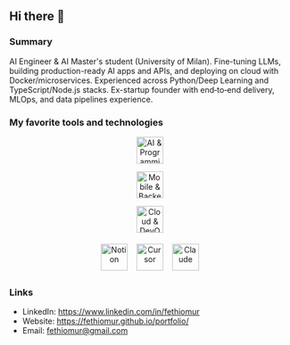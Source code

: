 ## Hi there 👋

### Summary

AI Engineer & AI Master's student (University of Milan). Fine-tuning LLMs, building production-ready AI apps and APIs, and deploying on cloud with Docker/microservices. Experienced across Python/Deep Learning and TypeScript/Node.js stacks. Ex-startup founder with end‑to‑end delivery, MLOps, and data pipelines experience.

### My favorite tools and technologies

<div align="center">
  <p>
    <img src="https://skillicons.dev/icons?i=python,pytorch,tensorflow,nodejs,ts,js,html,css,react,nextjs,nestjs&perline=11" height="48" alt="AI & Programming Languages & Web" />
  </p>
  <p>
    <img src="https://skillicons.dev/icons?i=flutter,dart,unity,cs,express,prisma,postgres,supabase,mongodb,mysql,redis&perline=11" height="48" alt="Mobile & Backend & Databases" />
  </p>
  <p>
    <img src="https://skillicons.dev/icons?i=aws,azure,gcp,docker,tailwind,git,github,postman,vscode,figma,linux&perline=11" height="48" alt="Cloud & DevOps & Tools" />
  </p>
  <p>
    <img alt="Notion" height="48" style="margin:6px" src="https://cdn.jsdelivr.net/gh/devicons/devicon/icons/notion/notion-original.svg" />
    <img alt="Cursor" height="48" style="margin:6px" src="https://cursor.sh/brand/icon.svg" />
    <img alt="Claude" height="48" style="margin:6px" src="https://cdn.jsdelivr.net/gh/simple-icons/simple-icons/icons/anthropic.svg" />
  </p>
</div>

### Links
- LinkedIn: https://www.linkedin.com/in/fethiomur
- Website: https://fethiomur.github.io/portfolio/
- Email: fethiomur@gmail.com